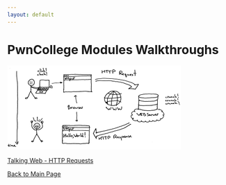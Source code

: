 ```yaml
---
layout: default
---
```

# PwnCollege Modules Walkthroughs
![Talking-Web-Thumbnail](https://github.com/WCKDNaz/wckdnaz.github.io/blob/main/assets/imgs/pwncol/talking-web/LSBAWS_HTTP_request_response.png)

[Talking Web - HTTP Requests](./Talking-Web-Module.md)



[Back to Main Page](../)
